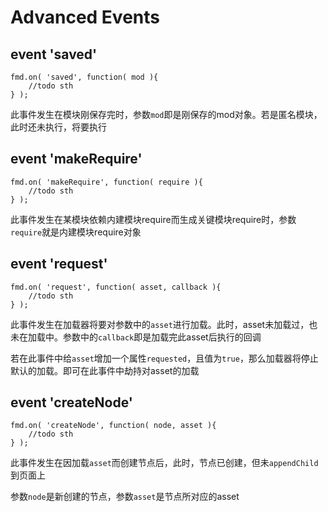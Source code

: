 # Advanced Events

## event 'saved'

    fmd.on( 'saved', function( mod ){
        //todo sth
    } );

此事件发生在模块刚保存完时，参数`mod`即是刚保存的mod对象。若是匿名模块，此时还未执行，将要执行

## event 'makeRequire'

    fmd.on( 'makeRequire', function( require ){
        //todo sth
    } );
    
此事件发生在某模块依赖内建模块require而生成关键模块require时，参数`require`就是内建模块require对象

## event 'request'

    fmd.on( 'request', function( asset, callback ){
        //todo sth
    } );

此事件发生在加载器将要对参数中的`asset`进行加载。此时，asset未加载过，也未在加载中。参数中的`callback`即是加载完此asset后执行的回调

若在此事件中给`asset`增加一个属性`requested`，且值为`true`，那么加载器将停止默认的加载。即可在此事件中劫持对asset的加载

## event 'createNode'

    fmd.on( 'createNode', function( node, asset ){
        //todo sth
    } );
    
此事件发生在因加载`asset`而创建节点后，此时，节点已创建，但未`appendChild`到页面上

参数`node`是新创建的节点，参数`asset`是节点所对应的asset

